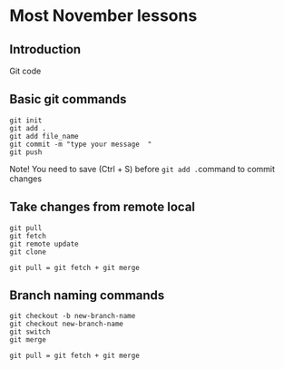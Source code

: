 # Most November lessons


## Introduction

Git code

## Basic git commands

```
git init
git add .
git add file_name
git commit -m "type your message  "
git push 
```

Note! 
You need to save (Ctrl + S) before `git add .`command to commit changes

## Take changes from remote local

```
git pull 
git fetch
git remote update
git clone 

git pull = git fetch + git merge

```
## Branch naming commands

```
git checkout -b new-branch-name
git checkout new-branch-name
git switch 
git merge

git pull = git fetch + git merge
```